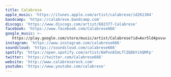 ```yaml
---
title: Calabrese
apple_music: 'https://itunes.apple.com/artist/calabrese/id261384'
bandcamp: 'https://calabrese.bandcamp.com'
discogs: 'https://www.discogs.com/artist/682377-Calabrese'
facebook: 'https://www.facebook.com/Calabrese666'
google_music: >-
   https://play.google.com/store/music/artist/Calabrese?id=Axr5ld4pxvu4gm2lnadbkvfycnm
instagram: 'https://www.instagram.com/calabrese666'
soundcloud: 'https://soundcloud.com/calabrese666'
spotify: 'https://open.spotify.com/artist/6mPxn8ImLflIQ8bYihQMFp'
twitter: 'https://twitter.com/Calabrese666'
website: 'http://www.calabreserock.com'
youtube: 'https://www.youtube.com/calabrese'
---
```

